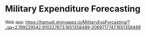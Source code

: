 # Military Expenditure Forecasting
Web app: https://hamudi.shinyapps.io/MilitaryExpForcasting/?_ga=2.199229542.910227673.1651358489-2069717747.1651358489
